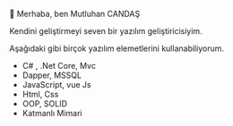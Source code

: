 👋 Merhaba, ben Mutluhan CANDAŞ

Kendini geliştirmeyi seven bir yazılım geliştiricisiyim. 

Aşağıdaki gibi birçok yazılım elemetlerini kullanabiliyorum.
- C# , .Net Core, Mvc
- Dapper, MSSQL
- JavaScript, vue Js
- Html, Css
- OOP, SOLID
- Katmanlı Mimari
